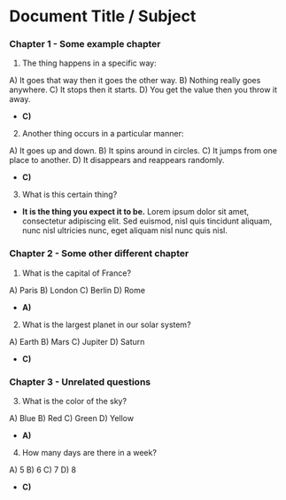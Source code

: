 # Document Title / Subject

###  Chapter 1 - Some example chapter

1. The thing happens in a specific way:

A) It goes that way then it goes the other way.
B) Nothing really goes anywhere.
C) It stops then it starts.
D) You get the value then you throw it away.

- **C)**

2. Another thing occurs in a particular manner:

A) It goes up and down.
B) It spins around in circles.
C) It jumps from one place to another.
D) It disappears and reappears randomly.

-  **C)**

3. What is this certain thing?

-  **It is the thing you expect it to be.** Lorem ipsum dolor sit amet, consectetur adipiscing elit. Sed euismod, nisl quis tincidunt aliquam, nunc nisl ultricies nunc, eget aliquam nisl nunc quis nisl.

###  Chapter 2 - Some other different chapter


1. What is the capital of France?

A) Paris
B) London
C) Berlin
D) Rome

- **A)**

2. What is the largest planet in our solar system?

A) Earth
B) Mars
C) Jupiter
D) Saturn

- **C)**

###  Chapter 3 - Unrelated questions

3. What is the color of the sky?

A) Blue
B) Red
C) Green
D) Yellow

- **A)**

4. How many days are there in a week?

A) 5
B) 6
C) 7
D) 8

- **C)**

